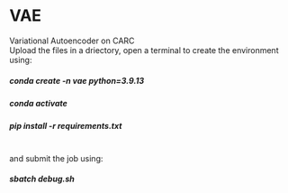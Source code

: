 # VAE
Variational Autoencoder on CARC <br>
Upload the files in a driectory, open a terminal to create the environment using: <br>

##### conda create -n vae python=3.9.13 <br>
##### conda activate
##### pip install -r requirements.txt <br> <br>


and submit the job using: <br> 
##### sbatch debug.sh
